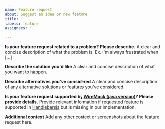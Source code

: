 ```yaml
---
name: Feature request
about: Suggest an idea or new feature
title: ''
labels: feature
assignees: ''

---
```


**Is your feature request related to a problem? Please describe.**
A clear and concise description of what the problem is. Ex. I'm always frustrated when [...]

**Describe the solution you'd like**
A clear and concise description of what you want to happen.

**Describe alternatives you've considered**
A clear and concise description of any alternative solutions or features you've considered.

**Is your feature request supported by [WireMock (java version)](https://www.wiremock.org)? Please provide details.**
Provide relevant information if requested feature is supported in [Handlebarsjs](https://handlebarsjs.com/) but is missing in our implementation.

**Additional context**
Add any other context or screenshots about the feature request here.
